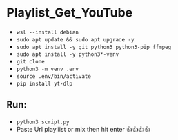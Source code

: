 # Playlist_Get_YouTube

- ```wsl --install debian```
- ```sudo apt update && sudo apt upgrade -y```
- ```sudo apt install -y git python3 python3-pip ffmpeg```
- ```sudo apt install -y python3*-venv```
- ```git clone```
- ```python3 -m venv .env```
- ```source .env/bin/activate```
- ```pip install yt-dlp```
## Run:

- ```python3 script.py```
- Paste Url playliist or mix then hit enter
  👍👍👍👍
